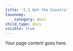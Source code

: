 ```yaml
---
title: '2.1 Get the Console'
taxonomy:
    category: docs
child_type: docs
visible: true
---
```


Your page content goes here.